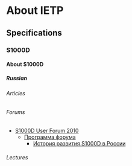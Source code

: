 # About IETP

## Specifications

### S1000D

#### About S1000D

##### Russian

###### Articles

###### Forums
- [S1000D User Forum 2010][FOR_1]
    - [Программа форума][FOR_1.1]
        - [История развития S1000D в России][FOR_1.1.1]
###### Lectures

[FOR_1]: http://s1000d.ru/userforum/2010/main/
[FOR_1.1]: http://www.s1000d.ru/userforum/2010/agenda/
[FOR_1.1.1]: http://www.s1000d.ru/userforum/presentations/Day_2_01_S1000D_In_Russia.pdf
